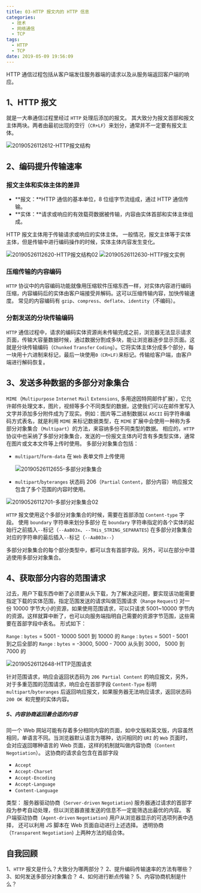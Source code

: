 ```yaml
---
title: 03-HTTP 报文内的 HTTP 信息
categories:
  - 技术
  - 网络通信
  - TCP
tags:
  - HTTP
  - TCP
date: 2019-05-09 19:56:09
---
```


HTTP 通信过程包括从客户端发往服务器端的请求以及从服务端返回客户端的响应。

## 1、HTTP 报文

就是一大串通信过程里经过 `HTTP` 处理后添加的报文。
其大致分为报文首部和报文主体两块。两者由最初出现的空行（`CR+LF`）来划分，通常并不一定要有报文主体。

![20190526112612-HTTP报文结构](https://gitee.com/liushaofeng2018/imgs/raw/master/uPic/2020%2006/20190526112612-HTTP报文结构%20.png)

## 2、编码提升传输速率

### 报文主体和实体主体的差异

- **报文：**HTTP 通信的基本单位，8 位组字节流组成，通过 HTTP 通信传输。
- **实体：**请求或响应的有效载荷数据被传输，内容由实体首部和实体主体组成。

HTTP 报文主体用于传输请求或响应的实体主体。
一般情况，报文主体等于实体主体，但是传输中进行编码操作的时候，实体主体内容发生变化。

![20190526112620-HTTP报文结构02](https://gitee.com/liushaofeng2018/imgs/raw/master/uPic/2020%2006/20190526112620-HTTP报文结构02%20.png)
![20190526112630-HTTP报文实例](https://gitee.com/liushaofeng2018/imgs/raw/master/uPic/2020%2006/20190526112630-HTTP报文实例%20.png)

### 压缩传输的内容编码

`HTTP` 协议中的内容编码功能就像用压缩软件压缩东西一样，对实体内容进行编码压缩，内容编码后的实体由客户端接受并解码。这可以压缩传输内容，加快传输速度。
常见的内容编码有 `gzip`、`compress`、`deflate`、`identity`（不编码）。

### 分割发送的分块传输编码

`HTTP` 通信过程中，请求的编码实体资源尚未传输完成之前，浏览器无法显示请求页面，传输大容量数据时候，通过数据分割成多块，能让浏览器逐步显示页面。这就是分块传输编码（`Chunked` `Transfer` `Coding`）。它将实体主体分成多个部分，每一块用十六进制来标记，最后一块使用`0（CR+LF)`来标记。传输给客户端，由客户端进行解码恢复。

## 3、发送多种数据的多部分对象集合

`MIME`（`Multipurpose` `Internet` `Mail` `Extensions`, 多用途因特网邮件扩展），它允许邮件处理文本，图片，视频等多个不同类型的数据，这使我们可以在邮件里写入文字并添加多分附件成为了现实。例如：图片等二进制数据以 `ASCII` 码字符串编码方式表名，就是利用 `MIME` 来标记数据类型，在 `MIME` 扩展中会使用一种称为多部分对象集合（`Multipart`）的方法，来容纳多份不同类型的数据。
相应的，`HTTP` 协议中也采纳了多部分对象集合，发送的一份报文主体内可含有多类型实体，通常在图片或文本文件等上传时使用。
多部分对象集合包括：

* `multipart`/`form-data` 在 `Web` 表单文件上传使用

  ![20190526112655-多部分对象集合](https://gitee.com/liushaofeng2018/imgs/raw/master/uPic/2020%2006/20190526112655-多部分对象集合%20.png)

* `multipart`/`byteranges` 状态码 206（`Partial` `Content`，部分内容）响应报文包含了多个范围的内容时使用。

![20190526112701-多部分对象集合02](https://gitee.com/liushaofeng2018/imgs/raw/master/uPic/2020%2006/20190526112701-多部分对象集合02%20.png)

`HTTP` 报文使用这个多部分对象集合的时候，需要在首部添加 `Content-type` 字段。
使用 `boundary` 字符串来划分多部分
在 `boundary` 字符串指定的各个实体的起始行之前插入`--`标记（`--AaB03x`、`--THis_STRING_SEPARATES`)
在多部分对象集合对应的字符串的最后插入`--`标记（`--AaB03x--`）

多部分对象集合的每个部分类型中，都可以含有首部字段。另外，可以在部分中潜逃使用多部分对象集合。

## 4、获取部分内容的范围请求

过去，用户下载东西中断了必须要从头下载，为了解决这问题，要实现该功能需要指定下载的实体范围，指定范围发送的请求叫做范围请求（`Range` `Request`)
对一份 10000 字节大小的资源，如果使用范围请求，可以只请求 5001~10000 字节内的资源。这样就算中断了，也可以向服务端指明自己需要的资源字节范围，这些需要在首部字段中表名。
形式如下：

`Range` : `bytes` = 5001 - 10000
5001 到 10000 的
`Range` : `bytes` = 5001 -
5001 到之后全部的
`Range` : `bytes` = -3000, 5000 - 7000
从头到 3000， 5000 到 7000 的

![20190526112648-HTTP范围请求](https://gitee.com/liushaofeng2018/imgs/raw/master/uPic/2020%2006/20190526112648-HTTP范围请求%20.png)

针对范围请求，响应会返回状态码为 `206 Partial Content` 的响应报文，另外，对于多重范围的范围请求，响应会在首部字段 `Content-Type` 标明 `multipart`/`byteranges` 后返回响应报文，如果服务器无法响应请求，返回状态码 `200 OK `和完整的实体内容。

##### 5、内容协商返回最合适的内容

同一个 Web 网站可能有存着多分相同内容的页面，如中文版和英文版，内容虽然相同，单语言不同。当浏览器默认语言为哪种，访问相同的 `URI` 的 `Web` 页面时，会对应返回哪种语言的 Web 页面，这样的机制就叫做内容协商（`Content` `Negotiation`）。
这协商的请求会包含在首部字段

* `Accept`
* `Accept-Charset`
* `Accept-Encoding`
* `Accept-Language`
* `Content-Language`

类型：
服务器驱动协商（`Server-driven` `Negotiation`)
服务器通过请求的首部字段为参考自动处理，但以浏览器直接发送的信息不一定能筛选出最优的内容。
客户端驱动协商（`Agent-driven` `Negotiation`)
用户从浏览器显示的可选项列表中选择， 还可以利用 JS 脚本在 Web 页面自动进行上述选择。
透明协商（`Transparent` `Negotiation`)
上两种方法的结合体。

## 自我回顾

1、`HTTP` 报文是什么？大致分为哪两部分？
2、提升编码传输速率的方法有哪些？
3、如何发送多部分对象集合？
4、如何进行断点传输？
5、内容协商机制是什么？